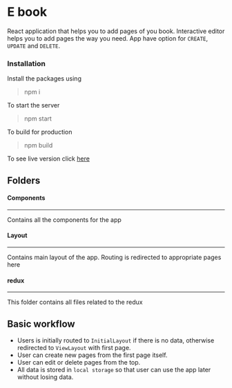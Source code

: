 # E book
React application that helps you to add pages of you book. Interactive editor helps you to add pages the way you need. App have option for `CREATE`, `UPDATE` and `DELETE`.
### Installation
Install the packages using
>npm i

To start the server
>npm start

To build for production
>npm build

To see live version click [here](https://600c4eccee05c50007a0b9b8--e-book-app.netlify.app/)

## Folders
#### Components
---
Contains all the components for the app
#### Layout
---
Contains main layout of the app. Routing is redirected to appropriate pages here
#### redux
---
This folder contains all files related to the redux
## Basic workflow
- Users is initially routed to `InitialLayout` if there is no data, otherwise redirected to `ViewLayout` with first page.
- User can create new pages from the first page itself.
- User can edit or delete pages from the top.
- All data is stored in `local storage` so that user can use the app later without losing data.